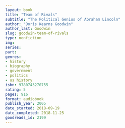 ```yaml
---
layout: book
title: "Team of Rivals"
subtitle: "The Political Genius of Abraham Lincoln"
author: "Doris Kearns Goodwin"
author_last: Goodwin
slug: goodwin-team-of-rivals
type: nonfiction
img: 
series: 
part: 
genres:
- history
- biography
- government
- politics
- us history
isbn: 9780743270755
rating: 5
pages: 916
format: audiobook
publish_year: 2005
date_started: 2018-09-19
date_completed: 2018-11-25
goodreads_id: 2199
---
```

